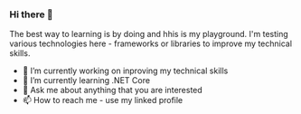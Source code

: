 ### Hi there 👋
The best way to learning is by doing and hhis is my playground.
I'm testing various technologies here - frameworks or libraries to improve my technical skills.

- 🔭 I’m currently working on inproving my technical skills
- 🌱 I’m currently learning .NET Core
- 💬 Ask me about anything that you are interested
- 📫 How to reach me - use my linked profile

<!--
**rargirov/rargirov** is a ✨ _special_ ✨ repository because its `README.md` (this file) appears on your GitHub profile.

Here are some ideas to get you started:

- 🔭 I’m currently working on ...
- 🌱 I’m currently learning ...
- 👯 I’m looking to collaborate on ...
- 🤔 I’m looking for help with ...
- 💬 Ask me about ...
- 📫 How to reach me: ...
- 😄 Pronouns: ...
- ⚡ Fun fact: ...
-->
